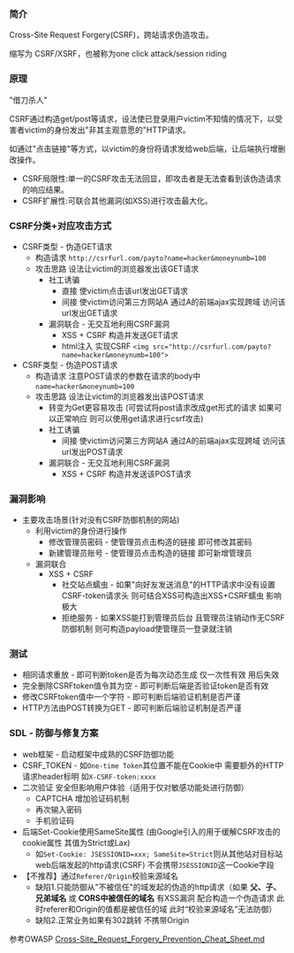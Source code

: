 ### 简介

Cross-Site Request Forgery(CSRF)，跨站请求伪造攻击。

缩写为 CSRF/XSRF，也被称为one click attack/session riding

### 原理

"借刀杀人"

CSRF通过构造get/post等请求，设法使已登录用户victim不知情的情况下，以受害者victim的身份发出"非其主观意愿的"HTTP请求。

如通过"点击链接"等方式，以victim的身份将请求发给web后端，让后端执行增删改操作。

* CSRF局限性:单一的CSRF攻击无法回显，即攻击者是无法查看到该伪造请求的响应结果。
* CSRF扩展性:可联合其他漏洞(如XSS)进行攻击最大化。


### CSRF分类+对应攻击方式

* CSRF类型 - 伪造GET请求
  * 构造请求 `http://csrfurl.com/payto?name=hacker&moneynumb=100`
  * 攻击思路 设法让victim的浏览器发出该GET请求
     * 社工诱骗
       * 直接 使victim点击该url发出GET请求
       * 间接 使victim访问第三方网站A 通过A的前端ajax实现跨域 访问该url发出GET请求
     * 漏洞联合 - 无交互地利用CSRF漏洞
       * XSS + CSRF 构造并发送GET请求
       * html注入 实现CSRF `<img src="http://csrfurl.com/payto?name=hacker&moneynumb=100">`
* CSRF类型 - 伪造POST请求
  * 构造请求 注意POST请求的参数在请求的body中 `name=hacker&moneynumb=100`
  * 攻击思路 设法让victim的浏览器发出该POST请求
    * 转变为Get更容易攻击 (可尝试将post请求改成get形式的请求 如果可以正常响应 则可以使用get请求进行csrf攻击)
    * 社工诱骗
      * 间接 使victim访问第三方网站A 通过A的前端ajax实现跨域 访问该url发出POST请求
    * 漏洞联合 - 无交互地利用CSRF漏洞
      * XSS + CSRF  构造并发送该POST请求

### 漏洞影响

* 主要攻击场景(针对没有CSRF防御机制的网站)
  * 利用victim的身份进行操作
    * 修改管理员密码 - 使管理员点击构造的链接 即可修改其密码
    * 新建管理员账号 - 使管理员点击构造的链接 即可新增管理员
  * 漏洞联合
    * XSS + CSRF
      * 社交站点蠕虫 - 如果"向好友发送消息"的HTTP请求中没有设置CSRF-token请求头 则可结合XSS可构造出XSS+CSRF蠕虫 影响极大
      * 拒绝服务 - 如果XSS能打到管理员后台 且管理员注销动作无CSRF防御机制 则可构造payload使管理员一登录就注销

### 测试

* 相同请求重放 - 即可判断token是否为每次动态生成 仅一次性有效 用后失效
* 完全删除CSRFtoken值令其为空 - 即可判断后端是否验证token是否有效
* 修改CSRFtoken值中一个字符 - 即可判断后端验证机制是否严谨
* HTTP方法由POST转换为GET - 即可判断后端验证机制是否严谨

### SDL - 防御与修复方案

* web框架 - 启动框架中成熟的CSRF防御功能
* CSRF_TOKEN - 如`One-time Token`其位置不能在Cookie中 需要额外的HTTP请求header标明 如`X-CSRF-token:xxxx`
* 二次验证 安全但影响用户体验（适用于仅对敏感功能处进行防御）
  * CAPTCHA 增加验证码机制
  * 再次输入密码
  * 手机验证码
* 后端Set-Cookie使用SameSite属性 (由Google引入的用于缓解CSRF攻击的cookie属性 其值为Strict或Lax)
  * 如`Set-Cookie: JSESSIONID=xxx; SameSite=Strict`则从其他站对目标站web后端发起的http请求(CSRF) 不会携带`JSESSIONID`这一Cookie字段
* 【不推荐】通过`Referer/Origin`校验来源域名
  * 缺陷1.只能防御从"不被信任"的域发起的伪造的http请求（如果 **父、子、兄弟域名** 或 **CORS中被信任的域名** 有XSS漏洞 配合构造一个伪造请求 此时referer和Origin的值都是被信任的域 此时“校验来源域名”无法防御）
  * 缺陷2.正常业务如果有302跳转 不携带Origin

参考OWASP [Cross-Site_Request_Forgery_Prevention_Cheat_Sheet.md](https://github.com/OWASP/CheatSheetSeries/blob/master/cheatsheets/Cross-Site_Request_Forgery_Prevention_Cheat_Sheet.md)
